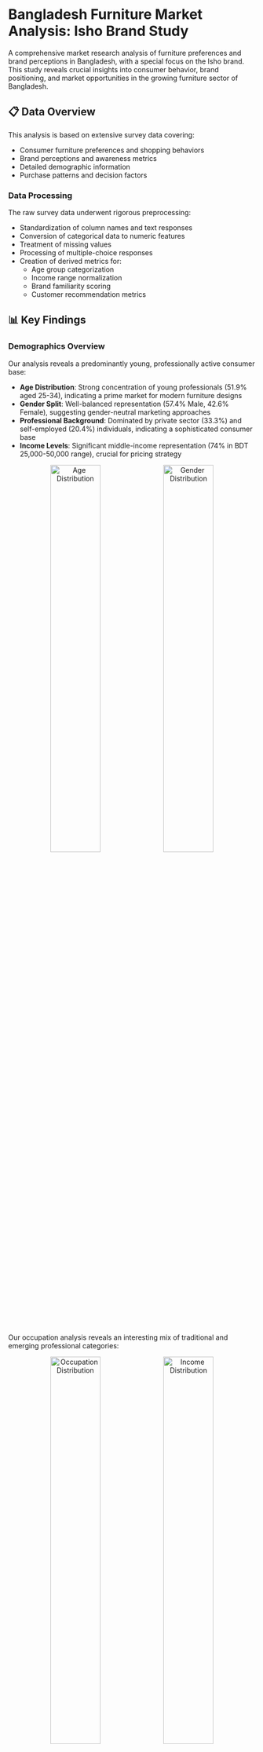# Bangladesh Furniture Market Analysis: Isho Brand Study

A comprehensive market research analysis of furniture preferences and brand perceptions in Bangladesh, with a special focus on the Isho brand. This study reveals crucial insights into consumer behavior, brand positioning, and market opportunities in the growing furniture sector of Bangladesh.

## 📋 Data Overview

This analysis is based on extensive survey data covering:
- Consumer furniture preferences and shopping behaviors
- Brand perceptions and awareness metrics
- Detailed demographic information
- Purchase patterns and decision factors

### Data Processing
The raw survey data underwent rigorous preprocessing:
- Standardization of column names and text responses
- Conversion of categorical data to numeric features
- Treatment of missing values
- Processing of multiple-choice responses
- Creation of derived metrics for:
  - Age group categorization
  - Income range normalization
  - Brand familiarity scoring
  - Customer recommendation metrics

## 📊 Key Findings

### Demographics Overview
Our analysis reveals a predominantly young, professionally active consumer base:
- **Age Distribution**: Strong concentration of young professionals (51.9% aged 25-34), indicating a prime market for modern furniture designs
- **Gender Split**: Well-balanced representation (57.4% Male, 42.6% Female), suggesting gender-neutral marketing approaches
- **Professional Background**: Dominated by private sector (33.3%) and self-employed (20.4%) individuals, indicating a sophisticated consumer base
- **Income Levels**: Significant middle-income representation (74% in BDT 25,000-50,000 range), crucial for pricing strategy

<div align="center">
  <img src="output/figures/demographics/age_distribution.png" width="45%" alt="Age Distribution">
  <img src="output/figures/demographics/gender_distribution.png" width="45%" alt="Gender Distribution">
</div>

Our occupation analysis reveals an interesting mix of traditional and emerging professional categories:
<div align="center">
  <img src="output/figures/demographics/occupation_distribution.png" width="45%" alt="Occupation Distribution">
  <img src="output/figures/demographics/income_distribution.png" width="45%" alt="Income Distribution">
</div>

#### Demographic Cross-Analysis
The correlation between age and income (r = 0.309, p = 0.023) suggests a significant relationship between career progression and purchasing power:
<div align="center">
  <img src="output/figures/demographics/income_distribution_by_occupation.png" width="45%" alt="Income by Occupation">
</div>

### Consumer Preferences

#### Furniture Style Preferences
Our analysis reveals a clear shift towards contemporary aesthetics:
- Modern designs dominate with 44.4% preference, reflecting urban lifestyle trends
- Minimalist styles (24.1%) show growing appreciation for simplified aesthetics
- Traditional designs (16.7%) maintain a significant niche market

<div align="center">
  <img src="output/figures/preferences/furniture_type_preferences.png" width="60%" alt="Furniture Type Preferences">
</div>

#### Purchase Decision Factors & Room Priorities
Key decision factors reflect a value-conscious market:
- Quality and durability lead at 38.9%
- Price sensitivity ranks second at 29.6%
- Design aesthetics influence 16.7% of decisions

Living/Drawing Room emerges as the top priority (53.7%), followed by Bedroom (35.2%):
<div align="center">
  <img src="output/figures/preferences/important_purchase_factors.png" width="45%" alt="Important Purchase Factors">
  <img src="output/figures/preferences/room_priorities.png" width="45%" alt="Room Priorities">
</div>

#### Shopping Behavior
Consumer channel preferences show strong traditional retail influence:
- In-store shopping dominates (59.3%), highlighting the importance of physical showrooms
- Omnichannel presence is growing (31.5% use both online and offline)
- Seasonal peaks observed during mid-year (29.6%) and year-start (27.8%)

<div align="center">
  <img src="output/figures/preferences/shopping_preferences.png" width="60%" alt="Shopping Preferences">
</div>

### Isho Brand Analysis

#### Brand Awareness & Perception
Strong brand recognition metrics:
- 62.9% high familiarity (rated 4-5 out of 5)
- 59.3% report positive word-of-mouth
- Strong association with modern design and quality

<div align="center">
  <img src="output/figures/brands/brand_familiarity.png" width="45%" alt="Brand Familiarity">
  <img src="output/figures/brands/recommendation_distribution.png" width="45%" alt="Recommendation Distribution">
</div>

#### Brand Associations & Customer Feedback
Key brand perceptions:
- Modern and high-quality positioning resonates strongly
- Price sensitivity emerges as primary purchase barrier
- Strong positive associations among buyers

<div align="center">
  <img src="output/figures/brands/isho_brand_associations_(buyers).png" width="45%" alt="Brand Associations (Buyers)">
  <img src="output/figures/brands/reasons_for_not_purchasing_from_isho.png" width="45%" alt="Reasons for Not Purchasing">
</div>

## 🔍 Advanced Statistical Analysis

### Correlation Analysis
Statistical significance found in key relationships:
- Age-Income correlation (r = 0.309, p = 0.023)
- Brand familiarity-recommendation correlation (r = 0.196)

<div align="center">
  <img src="output/figures/statistical/correlation_matrix.png" width="45%" alt="Correlation Matrix">
  <img src="output/figures/advanced/correlation_heatmaps.png" width="45%" alt="Correlation Heatmaps">
</div>

### Statistical Modeling
Income distribution shows positive skewness (2.067), indicating opportunity in premium segments:
<div align="center">
  <img src="output/figures/statistical/age_income_scatter.png" width="45%" alt="Age-Income Relationship">
  <img src="output/figures/statistical/brand_metrics_distribution.png" width="45%" alt="Brand Metrics">
</div>

### Advanced Analytics
Bootstrap analysis confirms reliability of findings:
- Mean recommendation score: 1.57
- 95% Confidence Interval: [1.02, 2.15]

<div align="center">
  <img src="output/figures/advanced/bootstrap_recommendation_score.png" width="30%" alt="Bootstrap Analysis">
  <img src="output/figures/advanced/pca_scree_plot.png" width="30%" alt="PCA Analysis">
  <img src="output/figures/advanced/kmeans_elbow.png" width="30%" alt="K-means Clustering">
</div>

## 💡 Key Insights & Recommendations

1. **Market Opportunity**
   - Target young professionals in the 25-34 age bracket
   - Focus on modern and minimalist design offerings
   - Optimize price points for the dominant middle-income segment
   - Leverage the strong preference for living room furniture

2. **Brand Strategy**
   - Build on existing positive brand perception
   - Address price sensitivity through value communication
   - Expand brand awareness among non-users
   - Emphasize quality and durability in marketing

3. **Channel Strategy**
   - Prioritize showroom experience
   - Develop integrated online presence
   - Plan promotions around identified seasonal peaks
   - Enhance after-sales service

## 🛠 Technical Details

### Tools & Technologies
- Python 3.8+
- Advanced data analysis libraries (pandas, numpy, scipy)
- Statistical modeling (scikit-learn)
- Data visualization (matplotlib, seaborn)

### Analysis Components
- Demographic segmentation
- Preference analysis
- Brand perception mapping
- Statistical significance testing
- Advanced correlation analysis

## 📈 Project Impact

This analysis provides actionable insights for:
- Market positioning strategies
- Product development decisions
- Pricing strategy optimization
- Marketing campaign targeting
- Customer experience enhancement

## 📝 License

This project is licensed under the MIT License - see the LICENSE file for details.

---
*This analysis was conducted as part of a market research project demonstrating advanced analytical capabilities in consumer behavior analysis and brand perception studies. The findings combine statistical rigor with practical business insights to deliver actionable recommendations for furniture market stakeholders.*

